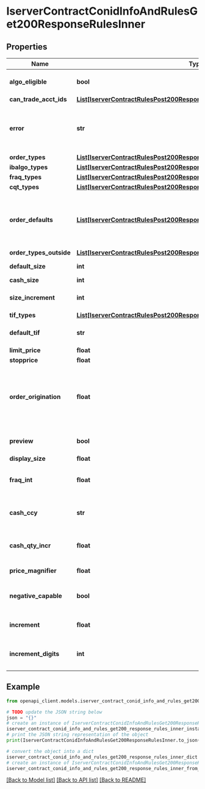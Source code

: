 # IserverContractConidInfoAndRulesGet200ResponseRulesInner


## Properties

Name | Type | Description | Notes
------------ | ------------- | ------------- | -------------
**algo_eligible** | **bool** | Contract supports algo orders | [optional] 
**can_trade_acct_ids** | [**List[IserverContractRulesPost200ResponseRulesInnerCanTradeAcctIdsInner]**](IserverContractRulesPost200ResponseRulesInnerCanTradeAcctIdsInner.md) |  | [optional] 
**error** | **str** | Returns a description on any errors with order presets | [optional] 
**order_types** | [**List[IserverContractRulesPost200ResponseRulesInnerOrderTypesInner]**](IserverContractRulesPost200ResponseRulesInnerOrderTypesInner.md) |  | [optional] 
**ibalgo_types** | [**List[IserverContractRulesPost200ResponseRulesInnerIbalgoTypesInner]**](IserverContractRulesPost200ResponseRulesInnerIbalgoTypesInner.md) |  | [optional] 
**fraq_types** | [**List[IserverContractRulesPost200ResponseRulesInnerFraqTypesInner]**](IserverContractRulesPost200ResponseRulesInnerFraqTypesInner.md) |  | [optional] 
**cqt_types** | [**List[IserverContractRulesPost200ResponseRulesInnerCqtTypesInner]**](IserverContractRulesPost200ResponseRulesInnerCqtTypesInner.md) |  | [optional] 
**order_defaults** | [**List[IserverContractRulesPost200ResponseRulesInnerOrderDefaultsInner]**](IserverContractRulesPost200ResponseRulesInnerOrderDefaultsInner.md) | If object returned will provide the defaults based on user settings | [optional] 
**order_types_outside** | [**List[IserverContractRulesPost200ResponseRulesInnerOrderTypesOutsideInner]**](IserverContractRulesPost200ResponseRulesInnerOrderTypesOutsideInner.md) |  | [optional] 
**default_size** | **int** | Default quantity | [optional] 
**cash_size** | **int** | cash value | [optional] 
**size_increment** | **int** | increment quantity value | [optional] 
**tif_types** | [**List[IserverContractRulesPost200ResponseRulesInnerTifTypesInner]**](IserverContractRulesPost200ResponseRulesInnerTifTypesInner.md) |  | [optional] 
**default_tif** | **str** | Default time in force value | [optional] 
**limit_price** | **float** | Limit price | [optional] 
**stopprice** | **float** | Stop price | [optional] 
**order_origination** | **float** | Order origin designation for US securities options and Options Clearing Corporation | [optional] 
**preview** | **bool** | order preview required | [optional] 
**display_size** | **float** |  | [optional] 
**fraq_int** | **float** | decimal places for fractional order size | [optional] 
**cash_ccy** | **str** | Cash currency for the contract | [optional] 
**cash_qty_incr** | **float** | Increment value for cash quantity | [optional] 
**price_magnifier** | **float** | Price Magnifier | [optional] 
**negative_capable** | **bool** | trading negative price support | [optional] 
**increment** | **float** | Price increment value | [optional] 
**increment_digits** | **int** | Number of digits for price increment | [optional] 

## Example

```python
from openapi_client.models.iserver_contract_conid_info_and_rules_get200_response_rules_inner import IserverContractConidInfoAndRulesGet200ResponseRulesInner

# TODO update the JSON string below
json = "{}"
# create an instance of IserverContractConidInfoAndRulesGet200ResponseRulesInner from a JSON string
iserver_contract_conid_info_and_rules_get200_response_rules_inner_instance = IserverContractConidInfoAndRulesGet200ResponseRulesInner.from_json(json)
# print the JSON string representation of the object
print(IserverContractConidInfoAndRulesGet200ResponseRulesInner.to_json())

# convert the object into a dict
iserver_contract_conid_info_and_rules_get200_response_rules_inner_dict = iserver_contract_conid_info_and_rules_get200_response_rules_inner_instance.to_dict()
# create an instance of IserverContractConidInfoAndRulesGet200ResponseRulesInner from a dict
iserver_contract_conid_info_and_rules_get200_response_rules_inner_from_dict = IserverContractConidInfoAndRulesGet200ResponseRulesInner.from_dict(iserver_contract_conid_info_and_rules_get200_response_rules_inner_dict)
```
[[Back to Model list]](../README.md#documentation-for-models) [[Back to API list]](../README.md#documentation-for-api-endpoints) [[Back to README]](../README.md)


